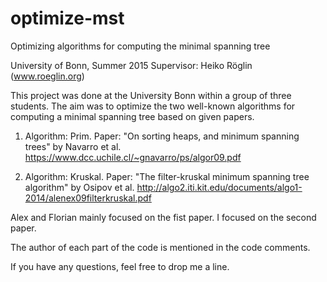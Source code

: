 # optimize-mst
Optimizing algorithms for computing the minimal spanning tree

University of Bonn, Summer 2015
Supervisor: Heiko Röglin (www.roeglin.org)

This project was done at the University Bonn within a group of three students.
The aim was to optimize the two well-known algorithms for computing a minimal spanning tree based on given papers.

1. Algorithm: Prim. Paper: "On sorting heaps, and minimum spanning trees" by Navarro et al.  https://www.dcc.uchile.cl/~gnavarro/ps/algor09.pdf

2. Algorithm: Kruskal. Paper: "The filter-kruskal minimum spanning tree algorithm" by Osipov et al. http://algo2.iti.kit.edu/documents/algo1-2014/alenex09filterkruskal.pdf

Alex and Florian mainly focused on the fist paper.
I focused on the second paper.

The author of each part of the code is mentioned in the code comments.

If you have any questions, feel free to drop me a line.









